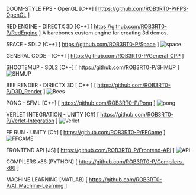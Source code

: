 DOOM-STYLE FPS - OpenGL [C++] [ https://github.com/ROB3RT0-P/FPS-OpenGL ]

RED ENGINE - DIRECTX 3D [C++] [ https://github.com/ROB3RT0-P/RedEngine ]
A barebones custom engine for creating 3d demos.

SPACE - SDL2 [C++] [ https://github.com/ROB3RT0-P/Space ]
![space](https://github.com/ROB3RT0-P/ROB3RT0-P/assets/58118390/6749be52-2c74-488d-9be6-e1700910e1ac)

GENERAL CODE - [C++] [ https://github.com/ROB3RT0-P/General_CPP ]

SHOOTEMUP - SDL2 [C++] [ https://github.com/ROB3RT0-P/SHMUP ]
![SHMUP](https://github.com/ROB3RT0-P/ROB3RT0-P/assets/58118390/fc8b1648-a01b-424a-93c9-97a06056e887)

BEE RENDER - DIRECTX 3D [ C++ ] [ https://github.com/ROB3RT0-P/D3D_Render ]
![Bees](https://github.com/ROB3RT0-P/ROB3RT0-P/assets/58118390/b0388067-c304-4867-9b77-04f175e83149)

PONG - SFML [C++] [ https://github.com/ROB3RT0-P/Pong ]
![pong](https://github.com/ROB3RT0-P/ROB3RT0-P/assets/58118390/b96f08a3-e3d6-46d2-9385-5fc24aa2b1e3)

VERLET INTEGRATION - UNITY [C#] [ https://github.com/ROB3RT0-P/Verlet-Integration ]
![Verlet](https://github.com/ROB3RT0-P/ROB3RT0-P/assets/58118390/cf3bff0b-9dd2-49cd-b3ff-1db6690146e8)

FF RUN - UNITY [C#] [ https://github.com/ROB3RT0-P/FFGame ]
![FFGAME](https://github.com/ROB3RT0-P/ROB3RT0-P/assets/58118390/a2c96a53-3639-4b72-a0c4-c8e7ce58e30b)

FRONTEND API [JS] [ https://github.com/ROB3RT0-P/Frontend-API ]
![API](https://github.com/ROB3RT0-P/ROB3RT0-P/assets/58118390/beceaaf7-383c-44e0-b446-612c445edcb7)

COMPILERS x86 [PYTHON] [ https://github.com/ROB3RT0-P/Compilers-x86 ]

MACHINE LEARNING [MATLAB] [ https://github.com/ROB3RT0-P/AI_Machine-Learning ]
